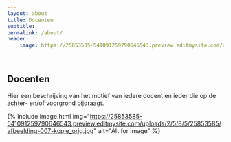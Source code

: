 ```yaml
---
layout: about
title: Docenten
subtitle:
permalink: /about/
header:
    image: https://25853585-541091259790646543.preview.editmysite.com/uploads/2/5/8/5/25853585/visie_orig.jpg

---
```


## Docenten

Hier een beschrijving van het motief van iedere docent en ieder die op de achter- en/of voorgrond bijdraagt.


 

{% include image.html img="https://25853585-541091259790646543.preview.editmysite.com/uploads/2/5/8/5/25853585/afbeelding-007-kopie_orig.jpg" alt="Alt for image" %}
